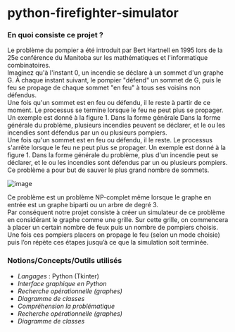 # python-firefighter-simulator

<h3>En quoi consiste ce projet ?</h3>
<p>
Le problème du pompier a été introduit par Bert Hartnell en 1995 lors de la 25e conférence du Manitoba sur les mathématiques et l'informatique combinatoires. <br>
Imaginez qu'à l'instant 0, un incendie se déclare à un sommet d'un graphe G. À chaque instant suivant, le pompier "défend" un sommet de G, puis le feu se propage de chaque sommet "en feu" à tous ses voisins non défendus. <br>
Une fois qu'un sommet est en feu ou défendu, il le reste à partir de ce moment. Le processus se termine lorsque le feu ne peut plus se propager. Un exemple est donné à la figure 1. Dans la forme générale Dans la forme générale du problème, plusieurs incendies peuvent se déclarer, et le ou les incendies sont défendus par un ou plusieurs pompiers. <br>
Une fois qu'un sommet est en feu ou défendu, il le reste. Le processus s'arrête lorsque le feu ne peut plus se propager. Un exemple est donné à la figure 1. Dans la forme générale du problème, plus d'un incendie peut se déclarer, et le ou les incendies sont défendus par un ou plusieurs pompiers. <br>
Ce problème a pour but de sauver le plus grand nombre de sommets.



</p>


![image](https://user-images.githubusercontent.com/78427456/218072071-44ac8501-b572-4e2a-b7ea-ed73607e4937.png)

Ce problème est un problème NP-complet même lorsque le graphe en entrée est un graphe biparti ou un arbre de degré 3.<br>
Par conséquent notre projet consiste à créer un simulateur de ce problème en considérant le graphe comme une grille. Sur cette grille, on commencera à placer un certain nombre de feux puis un nombre de pompiers choisis. Une fois ces pompiers placers on propage le feu (selon un mode choisie) puis l’on répète ces étapes jusqu’à ce que la simulation soit terminée.

<h3>Notions/Concepts/Outils utilisés</h3>
<ul>
<li><em>Langages</em> : Python (Tkinter)</li>
<li><em>Interface graphique en Python</em> </li>
<li><em>Recherche opérationnelle (graphes)</em></li>
<li><em>Diagramme de classes</em></li>
<li><em>Compréhension la problématique</em> </li>
<li><em>Recherche opérationnelle (graphes)</em> </li>
<li><em>Diagramme de classes</em> </li>
</ul>



